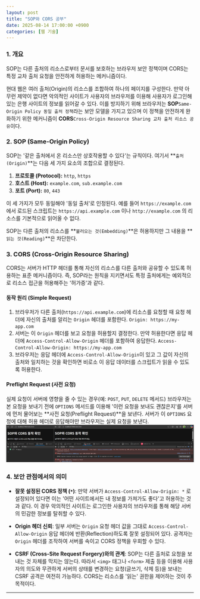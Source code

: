 ```yaml
---
layout: post
title: "SOP와 CORS 공부"
date: 2025-08-14 17:00:00 +0900
categories: [웹 기술]
---
```


### 1. 개요

SOP는 다른 출처의 리소스로부터 문서를 보호하는 브라우저 보안 정책이며 CORS는 특정 교차 출처 요청을 안전하게 허용하는 메커니즘이다.

현대 웹은 여러 출처(Origin)의 리소스를 조합하여 하나의 페이지를 구성한다. 만약 아무런 제약이 없다면 악의적인 사이트가 사용자의 브라우저를 이용해 사용자가 로그인해 있는 은행 사이트의 정보를 읽어갈 수 있다. 이를 방지하기 위해 브라우저는 **SOP**`Same-Origin Policy 동일 출처 정책`라는 보안 모델을 가지고 있으며 이 정책을 안전하게 완화하기 위한 메커니즘이 **CORS**`Cross-Origin Resource Sharing 교차 출처 리소스 공유`이다.

### 2. SOP (Same-Origin Policy)

SOP는 '같은 출처에서 온 리소스만 상호작용할 수 있다'는 규칙이다. 여기서 **`출처(Origin)`**는 다음 세 가지 요소의 조합으로 결정된다.

1.  **프로토콜 (Protocol):** `http`, `https`
2.  **호스트 (Host):** `example.com`, `sub.example.com`
3.  **포트 (Port):** `80`, `443`

이 세 가지가 모두 동일해야 '동일 출처'로 인정된다. 예를 들어 `https://example.com` 에서 로드된 스크립트는 `https://api.example.com` 이나 `http://example.com` 의 리소스를 기본적으로 읽어올 수 없다.

SOP는 다른 출처의 리소스를 **`불러오는 것(Embedding)`**은 허용하지만 그 내용을 **`읽는 것(Reading)`**은 차단한다.

### 3. CORS (Cross-Origin Resource Sharing)

CORS는 서버가 HTTP 헤더를 통해 자신의 리소스를 다른 출처와 공유할 수 있도록 허용하는 표준 메커니즘이다. 즉, SOP라는 원칙을 지키면서도 특정 출처에게는 예외적으로 리소스 접근을 허용해주는 '허가증'과 같다.

#### **동작 원리 (Simple Request)**
1.  브라우저가 다른 출처(`https://api.example.com`)에 리소스를 요청할 때 요청 헤더에 자신의 출처를 알리는 `Origin` 헤더를 포함한다.
    `Origin: https://my-app.com`
2.  서버는 이 `Origin` 헤더를 보고 요청을 허용할지 결정한다. 만약 허용한다면 응답 헤더에 `Access-Control-Allow-Origin` 헤더를 포함하여 응답한다.
    `Access-Control-Allow-Origin: https://my-app.com`
3.  브라우저는 응답 헤더에 `Access-Control-Allow-Origin`이 있고 그 값이 자신의 출처와 일치하는 것을 확인하면 비로소 이 응답 데이터를 스크립트가 읽을 수 있도록 허용한다.

#### **Preflight Request (사전 요청)**
실제 요청이 서버에 영향을 줄 수 있는 경우(예: `POST`, `PUT`, `DELETE` 메서드) 브라우저는 본 요청을 보내기 전에 `OPTIONS` 메서드를 이용해 '이런 요청을 보내도 괜찮은지'를 서버에 먼저 물어보는 **사전 요청(Preflight Request)**을 보낸다. 서버가 이 `OPTIONS` 요청에 대해 허용 헤더로 응답해야만 브라우저는 실제 요청을 보낸다.
   ![CORS](/assets/images/Cors_1.png)

### 4. 보안 관점에서의 의미

*   **잘못 설정된 CORS 정책 (`*`)**:
    만약 서버가 `Access-Control-Allow-Origin: *` 로 설정되어 있다면 이는 '어떤 사이트에서든 내 정보를 가져가도 좋다'고 허용하는 것과 같다. 이 경우 악의적인 사이트는 로그인한 사용자의 브라우저를 통해 해당 서버의 민감한 정보를 탈취할 수 있다.

*   **Origin 헤더 신뢰**:
    일부 서버는 `Origin` 요청 헤더 값을 그대로 `Access-Control-Allow-Origin` 응답 헤더에 반환(Reflection)하도록 잘못 설정되어 있다. 공격자는 `Origin` 헤더를 조작하여 서버를 속이고 CORS 정책을 우회할 수 있다.

*   **CSRF (Cross-Site Request Forgery)와의 관계**:
    SOP는 다른 출처로 요청을 보내는 것 자체를 막지는 않는다. 따라서 `<img>` 태그나 `<form>` 제출 등을 이용해 사용자의 의도와 무관하게 서버의 상태를 변경하는 요청(글쓰기, 삭제 등)을 보내는 CSRF 공격은 여전히 가능하다. CORS는 리소스를 '읽는' 권한을 제어하는 것이 주 목적이다.

<hr class="short-rule">